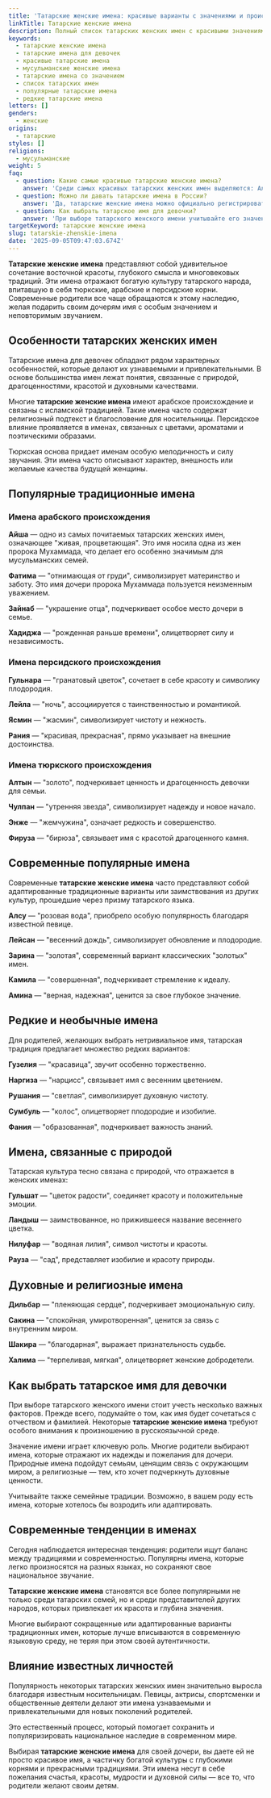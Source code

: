```yaml
---
title: 'Татарские женские имена: красивые варианты с значениями и происхождением'
linkTitle: Татарские женские имена
description: Полный список татарских женских имен с красивыми значениями. Традиционные и современные варианты для девочек с переводом и происхождением.
keywords:
  - татарские женские имена
  - татарские имена для девочек
  - красивые татарские имена
  - мусульманские женские имена
  - татарские имена со значением
  - список татарских имен
  - популярные татарские имена
  - редкие татарские имена
letters: []
genders:
  - женские
origins:
  - татарские
styles: []
religions:
  - мусульманские
weight: 5
faq:
  - question: Какие самые красивые татарские женские имена?
    answer: 'Среди самых красивых татарских женских имен выделяются: Алсу (розовая вода), Гульнара (гранатовый цветок), Лейсан (весенний дождь), Рания (красивая), Зарина (золотая). Эти имена отличаются мелодичным звучанием и глубоким смыслом.'
  - question: Можно ли давать татарские имена в России?
    answer: 'Да, татарские женские имена можно официально регистрировать в России. Они признаны государством наравне с русскими именами, поскольку татарский язык является одним из официальных языков Республики Татарстан.'
  - question: Как выбрать татарское имя для девочки?
    answer: 'При выборе татарского женского имени учитывайте его значение, легкость произношения в вашем регионе, сочетание с отчеством и фамилией. Многие родители выбирают имена, которые отражают желаемые качества характера или связаны с природой.'
targetKeyword: татарские женские имена
slug: tatarskie-zhenskie-imena
date: '2025-09-05T09:47:03.674Z'
---
```


**Татарские женские имена** представляют собой удивительное сочетание восточной красоты, глубокого смысла и многовековых традиций. Эти имена отражают богатую культуру татарского народа, впитавшую в себя тюркские, арабские и персидские корни. Современные родители все чаще обращаются к этому наследию, желая подарить своим дочерям имя с особым значением и неповторимым звучанием.

## Особенности татарских женских имен

Татарские имена для девочек обладают рядом характерных особенностей, которые делают их узнаваемыми и привлекательными. В основе большинства имен лежат понятия, связанные с природой, драгоценностями, красотой и духовными качествами.

Многие **татарские женские имена** имеют арабское происхождение и связаны с исламской традицией. Такие имена часто содержат религиозный подтекст и благословение для носительницы. Персидское влияние проявляется в именах, связанных с цветами, ароматами и поэтическими образами.

Тюркская основа придает именам особую мелодичность и силу звучания. Эти имена часто описывают характер, внешность или желаемые качества будущей женщины.

## Популярные традиционные имена

### Имена арабского происхождения

**Айша** — одно из самых почитаемых татарских женских имен, означающее "живая, процветающая". Это имя носила одна из жен пророка Мухаммада, что делает его особенно значимым для мусульманских семей.

**Фатима** — "отнимающая от груди", символизирует материнство и заботу. Это имя дочери пророка Мухаммада пользуется неизменным уважением.

**Зайнаб** — "украшение отца", подчеркивает особое место дочери в семье.

**Хадиджа** — "рожденная раньше времени", олицетворяет силу и независимость.

### Имена персидского происхождения

**Гульнара** — "гранатовый цветок", сочетает в себе красоту и символику плодородия.

**Лейла** — "ночь", ассоциируется с таинственностью и романтикой.

**Ясмин** — "жасмин", символизирует чистоту и нежность.

**Рания** — "красивая, прекрасная", прямо указывает на внешние достоинства.

### Имена тюркского происхождения

**Алтын** — "золото", подчеркивает ценность и драгоценность девочки для семьи.

**Чулпан** — "утренняя звезда", символизирует надежду и новое начало.

**Энже** — "жемчужина", означает редкость и совершенство.

**Фируза** — "бирюза", связывает имя с красотой драгоценного камня.

## Современные популярные имена

Современные **татарские женские имена** часто представляют собой адаптированные традиционные варианты или заимствования из других культур, прошедшие через призму татарского языка.

**Алсу** — "розовая вода", приобрело особую популярность благодаря известной певице.

**Лейсан** — "весенний дождь", символизирует обновление и плодородие.

**Зарина** — "золотая", современный вариант классических "золотых" имен.

**Камила** — "совершенная", подчеркивает стремление к идеалу.

**Амина** — "верная, надежная", ценится за свое глубокое значение.

## Редкие и необычные имена

Для родителей, желающих выбрать нетривиальное имя, татарская традиция предлагает множество редких вариантов:

**Гузелия** — "красавица", звучит особенно торжественно.

**Наргиза** — "нарцисс", связывает имя с весенним цветением.

**Рушания** — "светлая", символизирует духовную чистоту.

**Сумбуль** — "колос", олицетворяет плодородие и изобилие.

**Фания** — "образованная", подчеркивает важность знаний.

## Имена, связанные с природой

Татарская культура тесно связана с природой, что отражается в женских именах:

**Гульшат** — "цветок радости", соединяет красоту и положительные эмоции.

**Ландыш** — заимствованное, но прижившееся название весеннего цветка.

**Нилуфар** — "водяная лилия", символ чистоты и красоты.

**Рауза** — "сад", представляет изобилие и красоту природы.

## Духовные и религиозные имена

**Дильбар** — "пленяющая сердце", подчеркивает эмоциональную силу.

**Сакина** — "спокойная, умиротворенная", ценится за связь с внутренним миром.

**Шакира** — "благодарная", выражает признательность судьбе.

**Халима** — "терпеливая, мягкая", олицетворяет женские добродетели.

## Как выбрать татарское имя для девочки

При выборе татарского женского имени стоит учесть несколько важных факторов. Прежде всего, подумайте о том, как имя будет сочетаться с отчеством и фамилией. Некоторые **татарские женские имена** требуют особого внимания к произношению в русскоязычной среде.

Значение имени играет ключевую роль. Многие родители выбирают имена, которые отражают их надежды и пожелания для дочери. Природные имена подойдут семьям, ценящим связь с окружающим миром, а религиозные — тем, кто хочет подчеркнуть духовные ценности.

Учитывайте также семейные традиции. Возможно, в вашем роду есть имена, которые хотелось бы возродить или адаптировать.

## Современные тенденции в именах

Сегодня наблюдается интересная тенденция: родители ищут баланс между традициями и современностью. Популярны имена, которые легко произносятся на разных языках, но сохраняют свое национальное звучание.

**Татарские женские имена** становятся все более популярными не только среди татарских семей, но и среди представителей других народов, которых привлекает их красота и глубина значения.

Многие выбирают сокращенные или адаптированные варианты традиционных имен, которые лучше вписываются в современную языковую среду, не теряя при этом своей аутентичности.

## Влияние известных личностей

Популярность некоторых татарских женских имен значительно выросла благодаря известным носительницам. Певицы, актрисы, спортсменки и общественные деятели делают эти имена узнаваемыми и привлекательными для новых поколений родителей.

Это естественный процесс, который помогает сохранить и популяризировать национальное наследие в современном мире.

Выбирая **татарские женские имена** для своей дочери, вы даете ей не просто красивое имя, а частичку богатой культуры с глубокими корнями и прекрасными традициями. Эти имена несут в себе пожелания счастья, красоты, мудрости и духовной силы — все то, что родители желают своим детям.

